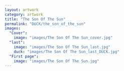 ```yaml
---
layout: artwork
category: artwork
title: "The Son Of The Sun"
permalink: "DUCK/the_son_of_the_sun"
images:
  "Cover":
    image: "images/The Son Of The Sun_cover.jpg"
  "last":
    image: "images/The Son Of The Sun_last.jpg"
    duck: "images/The Son Of The Sun_last_DUCK.jpg"
  "First page":
    image: "images/The Son Of The Sun.jpg"
---
```

